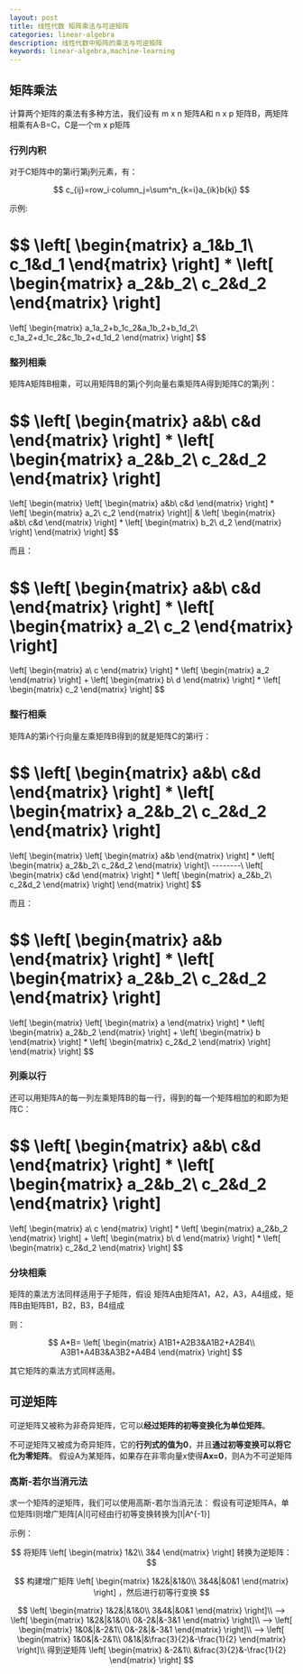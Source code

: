 ```yaml
---
layout: post
title: 线性代数 矩阵乘法与可逆矩阵
categories: linear-algebra
description: 线性代数中矩阵的乘法与可逆矩阵
keywords: linear-algebra,machine-learning
---
```


## 矩阵乘法

计算两个矩阵的乘法有多种方法，我们设有 m x n 矩阵A和 n x p 矩阵B，两矩阵相乘有A·B=C，C是一个m x p矩阵

### 行列内积

对于C矩阵中的第i行第j列元素，有：

$$
c_{ij}=row_i·column_j=\sum^n_{k=i}a_{ik}b{kj}
$$

示例:

$$
\left[
	\begin{matrix}
    a_1&b_1\\
    c_1&d_1
    \end{matrix}
\right]
*
\left[
	\begin{matrix}
    a_2&b_2\\
    c_2&d_2
    \end{matrix}
\right]
=
\left[
	\begin{matrix}
    a_1a_2+b_1c_2&a_1b_2+b_1d_2\\
    c_1a_2+d_1c_2&c_1b_2+d_1d_2
    \end{matrix}
\right]
$$

### 整列相乘

矩阵A矩阵B相乘，可以用矩阵B的第j个列向量右乘矩阵A得到矩阵C的第j列：

$$
\left[
	\begin{matrix}
    a&b\\
    c&d
    \end{matrix}
\right]
*
\left[
	\begin{matrix}
    a_2&b_2\\
    c_2&d_2
    \end{matrix}
\right]
=
\left[
	\begin{matrix}
    \left[
	\begin{matrix}
    a&b\\
    c&d
    \end{matrix}
\right]
*
\left[
	\begin{matrix}
    a_2\\
    c_2
    \end{matrix}
\right]|
&
\left[
	\begin{matrix}
    a&b\\
    c&d
    \end{matrix}
\right]
*
\left[
	\begin{matrix}
    b_2\\
    d_2
    \end{matrix}
\right]
    \end{matrix}
\right]
$$

而且：

$$
\left[
	\begin{matrix}
    a&b\\
    c&d
    \end{matrix}
\right]
*
\left[
	\begin{matrix}
    a_2\\
    c_2
    \end{matrix}
\right]
=
\left[
	\begin{matrix}
    a\\
    c
    \end{matrix}
\right]
*
\left[
	\begin{matrix}
    a_2
    \end{matrix}
\right]
+
\left[
	\begin{matrix}
    b\\
    d
    \end{matrix}
\right]
*
\left[
	\begin{matrix}
    c_2
    \end{matrix}
\right]
$$

### 整行相乘

矩阵A的第i个行向量左乘矩阵B得到的就是矩阵C的第i行：

$$
\left[
	\begin{matrix}
    a&b\\
    c&d
    \end{matrix}
\right]
*
\left[
	\begin{matrix}
    a_2&b_2\\
    c_2&d_2
    \end{matrix}
\right]
=
\left[
	\begin{matrix}
    \left[
	\begin{matrix}
    a&b
    \end{matrix}
\right]
*
\left[
	\begin{matrix}
    a_2&b_2\\
    c_2&d_2
    \end{matrix}
\right]\\
--------\\
\left[
	\begin{matrix}
    c&d
    \end{matrix}
\right]
*
\left[
	\begin{matrix}
    a_2&b_2\\
    c_2&d_2
    \end{matrix}
\right]
    \end{matrix}
\right]
$$

而且：

$$
\left[
	\begin{matrix}
    a&b
    \end{matrix}
\right]
*
\left[
	\begin{matrix}
    a_2&b_2\\
    c_2&d_2
    \end{matrix}
\right]
=
\left[
	\begin{matrix}
    \left[
	\begin{matrix}
    a
    \end{matrix}
\right]
*
\left[
	\begin{matrix}
    a_2&b_2
    \end{matrix}
\right]
+
\left[
	\begin{matrix}
    b
    \end{matrix}
\right]
*
\left[
	\begin{matrix}
    c_2&d_2
    \end{matrix}
\right]
    \end{matrix}
\right]
$$

### 列乘以行

还可以用矩阵A的每一列左乘矩阵B的每一行，得到的每一个矩阵相加的和即为矩阵C：

$$
\left[
	\begin{matrix}
    a&b\\
    c&d
    \end{matrix}
\right]
*
\left[
	\begin{matrix}
    a_2&b_2\\
    c_2&d_2
    \end{matrix}
\right]
=
\left[
	\begin{matrix}
    a\\
    c
    \end{matrix}
\right]
*
\left[
	\begin{matrix}
    a_2&b_2
    \end{matrix}
\right]
+
\left[
	\begin{matrix}
    b\\
    d
    \end{matrix}
\right]
*
\left[
	\begin{matrix}
    c_2&d_2
    \end{matrix}
\right]
$$

### 分块相乘

矩阵的乘法方法同样适用于子矩阵，假设
矩阵A由矩阵A1，A2，A3，A4组成，矩阵B由矩阵B1，B2，B3，B4组成

则：

$$
A*B=
\left[
	\begin{matrix}
    A1B1+A2B3&A1B2+A2B4\\
    A3B1+A4B3&A3B2+A4B4
    \end{matrix}
\right]
$$

其它矩阵的乘法方式同样适用。

## 可逆矩阵

可逆矩阵又被称为非奇异矩阵，它可以**经过矩阵的初等变换化为单位矩阵**。

不可逆矩阵又被成为奇异矩阵，它的**行列式的值为0**，并且**通过初等变换可以将它化为零矩阵**。
假设A为某矩阵，如果存在非零向量x使得**Ax=0**，则A为不可逆矩阵

### 高斯-若尔当消元法

求一个矩阵的逆矩阵，我们可以使用高斯-若尔当消元法：
假设有可逆矩阵A，单位矩阵I则增广矩阵[A|I]可经由行初等变换转换为[I|A^{-1}]

示例：

$$
将矩阵
\left[
	\begin{matrix}
    1&2\\
    3&4
	\end{matrix}
\right]
转换为逆矩阵：
$$

$$
构建增广矩阵
\left[
	\begin{matrix}
    1&2&|&1&0\\
    3&4&|&0&1
	\end{matrix}
\right]
，然后进行初等行变换
$$

$$
\left[
	\begin{matrix}
    1&2&|&1&0\\
    3&4&|&0&1
	\end{matrix}
\right]\\
-->
\left[
	\begin{matrix}
    1&2&|&1&0\\
    0&-2&|&-3&1
	\end{matrix}
\right]\\
-->
\left[
	\begin{matrix}
    1&0&|&-2&1\\
    0&-2&|&-3&1
	\end{matrix}
\right]\\
-->
\left[
	\begin{matrix}
    1&0&|&-2&1\\
    0&1&|&\frac{3}{2}&-\frac{1}{2}
	\end{matrix}
\right]\\
得到逆矩阵
\left[
	\begin{matrix}
    &-2&1\\
    &\frac{3}{2}&-\frac{1}{2}
	\end{matrix}
\right]
$$

<script type="text/javascript" async src="https://cdn.mathjax.org/mathjax/latest/MathJax.js?config=TeX-MML-AM_CHTML"> </script>
